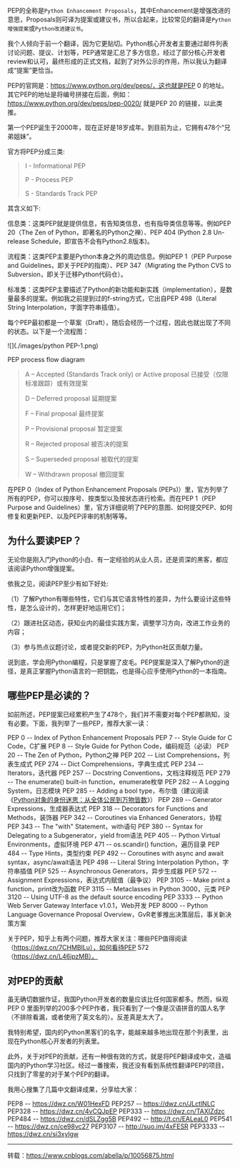 PEP的全称是`Python Enhancement Proposals`，其中Enhancement是增强改进的意思，Proposals则可译为提案或建议书，所以合起来，比较常见的翻译是`Python增强提案`或`Python改进建议书`。

我个人倾向于前一个翻译，因为它更贴切。Python核心开发者主要通过邮件列表讨论问题、提议、计划等，PEP通常是汇总了多方信息，经过了部分核心开发者review和认可，最终形成的正式文档，起到了对外公示的作用，所以我认为翻译成“提案”更恰当。

PEP的官网是：https://www.python.org/dev/peps/，这也就是PEP 0 的地址。其它PEP的地址是将编号拼接在后面，例如：https://www.python.org/dev/peps/pep-0020/ 就是PEP 20 的链接，以此类推。

第一个PEP诞生于2000年，现在正好是18岁成年。到目前为止，它拥有478个“兄弟姐妹”。

官方将PEP分成三类:

> I - Informational PEP
>
> P - Process PEP
>
> S - Standards Track PEP

其含义如下:

信息类：这类PEP就是提供信息，有告知类信息，也有指导类信息等等。例如PEP 20（The Zen of Python，即著名的Python之禅）、PEP 404 (Python 2.8 Un-release Schedule，即宣告不会有Python2.8版本)。

流程类：这类PEP主要是Python本身之外的周边信息。例如PEP 1（PEP Purpose and Guidelines，即关于PEP的指南）、PEP 347（Migrating the Python CVS to Subversion，即关于迁移Python代码仓）。

标准类：这类PEP主要描述了Python的新功能和新实践（implementation），是数量最多的提案。例如我之前提到过的f-string方式，它出自PEP 498（Literal String Interpolation，字面字符串插值）。

每个PEP最初都是一个草案（Draft），随后会经历一个过程，因此也就出现了不同的状态。以下是一个流程图：

![](./images/python PEP-1.png)

PEP process flow diagram

> A – Accepted (Standards Track only) or Active proposal 已接受（仅限标准跟踪）或有效提案
>
> D – Deferred proposal 延期提案
>
> F – Final proposal 最终提案
>
> P – Provisional proposal 暂定提案
>
> R – Rejected proposal 被否决的提案
>
> S – Superseded proposal 被取代的提案
>
> W – Withdrawn proposal 撤回提案

在PEP 0（Index of Python Enhancement Proposals (PEPs)）里，官方列举了所有的PEP，你可以按序号、按类型以及按状态进行检索。而在PEP 1（PEP Purpose and Guidelines）里，官方详细说明了PEP的意图、如何提交PEP、如何修复和更新PEP、以及PEP评审的机制等等。

## 为什么要读PEP？

无论你是刚入门Python的小白、有一定经验的从业人员，还是资深的黑客，都应该阅读Python增强提案。

依我之见，阅读PEP至少有如下好处:

（1）了解Python有哪些特性，它们与其它语言特性的差异，为什么要设计这些特性，是怎么设计的，怎样更好地运用它们；

（2）跟进社区动态，获知业内的最佳实践方案，调整学习方向，改进工作业务的内容；

（3）参与热点议题讨论，或者提交新的PEP，为Python社区贡献力量。

说到底，学会用Python编程，只是掌握了皮毛。PEP提案是深入了解Python的途径，是真正掌握Python语言的一把钥匙，也是得心应手使用Python的一本指南。

## 哪些PEP是必读的？

如前所述，PEP提案已经累积产生了478个，我们并不需要对每个PEP都熟知，没有必要。下面，我列举了一些PEP，推荐大家一读：

PEP 0 -- Index of Python Enhancement Proposals
PEP 7 -- Style Guide for C Code，C扩展
PEP 8 -- Style Guide for Python Code，编码规范（必读）
PEP 20 -- The Zen of Python，Python之禅
PEP 202 -- List Comprehensions，列表生成式
PEP 274 -- Dict Comprehensions，字典生成式
PEP 234 -- Iterators，迭代器
PEP 257 -- Docstring Conventions，文档注释规范
PEP 279 -- The enumerate() built-in function，enumerate枚举
PEP 282 -- A Logging System，日志模块
PEP 285 -- Adding a bool type，布尔值（建议阅读《[Python对象的身份迷思：从全体公民到万物皆数](http://mp.weixin.qq.com/s?__biz=MzAxMjUyNDQ5OA==&mid=2653557761&idx=2&sn=527d45b669b2c7e95220151a3371f628&chksm=806e3abcb719b3aa2d5a9b959356ec94f761cbdf4f2bd959fe4c3623aee309594ae317c46913&scene=21#wechat_redirect)》）
PEP 289 -- Generator Expressions，生成器表达式
PEP 318 -- Decorators for Functions and Methods，装饰器
PEP 342 -- Coroutines via Enhanced Generators，协程
PEP 343 -- The "with" Statement，with语句
PEP 380 -- Syntax for Delegating to a Subgenerator，yield from语法
PEP 405 -- Python Virtual Environments，虚拟环境
PEP 471 -- os.scandir() function，遍历目录
PEP 484 -- Type Hints，类型约束
PEP 492 -- Coroutines with async and await syntax，async/await语法
PEP 498 -- Literal String Interpolation Python，字符串插值
PEP 525 -- Asynchronous Generators，异步生成器
PEP 572 -- Assignment Expressions，表达式内赋值（最争议）
PEP 3105 -- Make print a function，print改为函数
PEP 3115 -- Metaclasses in Python 3000，元类
PEP 3120 -- Using UTF-8 as the default source encoding
PEP 3333 -- Python Web Server Gateway Interface v1.0.1，Web开发
PEP 8000 -- Python Language Governance Proposal Overview，GvR老爹推出决策层后，事关新决策方案

关于PEP，知乎上有两个问题，推荐大家关注：哪些PEP值得阅读（https://dwz.cn/7CHMBlLu），如何看待PEP 572（https://dwz.cn/L46jpzMB）。

## 对PEP的贡献

虽无确切数据作证，我国Python开发者的数量应该比任何国家都多。然而，纵观PEP 0 里面列举的200多个PEP作者，我只看到了一个像是汉语拼音的国人名字（不排除看漏，或者使用了英文名的）。反差真是太大了。

我特别希望，国内的Python黑客们的名字，能越来越多地出现在那个列表里，出现在Python核心开发者的列表里。

此外，关于对PEP的贡献，还有一种很有效的方式，就是将PEP翻译成中文，造福国内的Python学习社区。经过一番搜索，我还没有看到系统性翻译PEP的项目，只找到了零星的对于某个PEP的翻译。

我用心搜集了几篇中文翻译成果，分享给大家：

PEP8 -- https://dwz.cn/W01HexFD
PEP257 -- https://dwz.cn/JLctlNLC
PEP328 -- https://dwz.cn/4vCQJpEP
PEP333 -- https://dwz.cn/TAXIZdzc
PEP484 -- https://dwz.cn/dSLZgg5B
PEP492 -- http://t.cn/EALeaL0
PEP541 -- https://dwz.cn/ce98vc27
PEP3107 -- http://suo.im/4xFESR
PEP3333 -- https://dwz.cn/si3xylgw

 

------

转载：https://www.cnblogs.com/abella/p/10056875.html